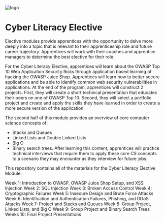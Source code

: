 ![logo](https://user-images.githubusercontent.com/44912347/208436593-84911d74-0938-43bc-ad9d-838a58f0b689.jpg)

# Cyber Literacy Elective

Elective modules provide apprentices with the opportunity to delve more deeply into a topic that is relevant to their apprenticeship role and future career trajectory. Apprentices will work with their coaches and apprentice managers to determine the best elective for their role.  

For the Cyber Literacy Elective, apprentices will learn about the OWASP Top 10 Web Application Security Risks through application based learning of hacking the OWASP Juice Shop. Apprentices will learn how to better secure applications and be able to identify common web security vulnerabilities in applications. At the end of the program, apprentices will construct 2 projects. First, they will create a short technical presentation that educates their peers on one of OWASP Top 10. Second, they will select a portfolio project and create and apply the skills they have learned in order to create a more secure version of the application.

The second half of this module provides an overview of core computer science concepts of:
- Stacks and Queues
- Linked Lists and Double Linked Lists
- Big O
- Binary search trees. 
After learning this content, apprentices will practice technical interviews that require them to apply these core CS concepts to a scenario they may encounter as they interview for future jobs.

This repository contains all of the materials for the Cyber Literacy Elective Module:

Week 1: Introduction to OWASP, OWASP Juice Shop Setup, and XSS Injection
Week 2: SQL Injection
Week 3: Broken Access Control
Week 4: Cryptographic Failures
Week 5: Insecure Design and Brute Force Attacks
Week 6: Identification and Authentication Failures, Phishing, and DDoS Attacks
Week 7: Project and Stacks and Queues
Week 8: Group Project, Linked Lists, and Big O
Week 9: Group Project and Binary Search Trees
Weeks 10: Final Project Presentations